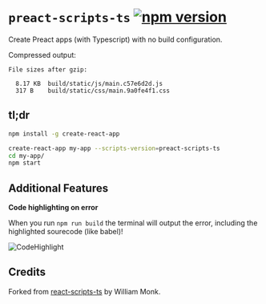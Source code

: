 # `preact-scripts-ts` [![npm version](https://badge.fury.io/js/preact-scripts-ts.svg)](https://badge.fury.io/js/preact-scripts-ts)

Create Preact apps (with Typescript) with no build configuration.

Compressed output:

```
File sizes after gzip:

  8.17 KB  build/static/js/main.c57e6d2d.js
  317 B    build/static/css/main.9a0fe4f1.css
```

## tl;dr

```sh
npm install -g create-react-app

create-react-app my-app --scripts-version=preact-scripts-ts
cd my-app/
npm start
```

## Additional Features

**Code highlighting on error**

When you run `npm run build` the terminal will output the error, including the highlighted sourecode (like babel)!

![CodeHighlight](https://cloud.githubusercontent.com/assets/175278/22310149/1ee66ccc-e346-11e6-83ff-e3a053701fb4.gif)

## Credits

Forked from [react-scripts-ts](https://github.com/wmonk/create-react-app-typescript) by William Monk.
